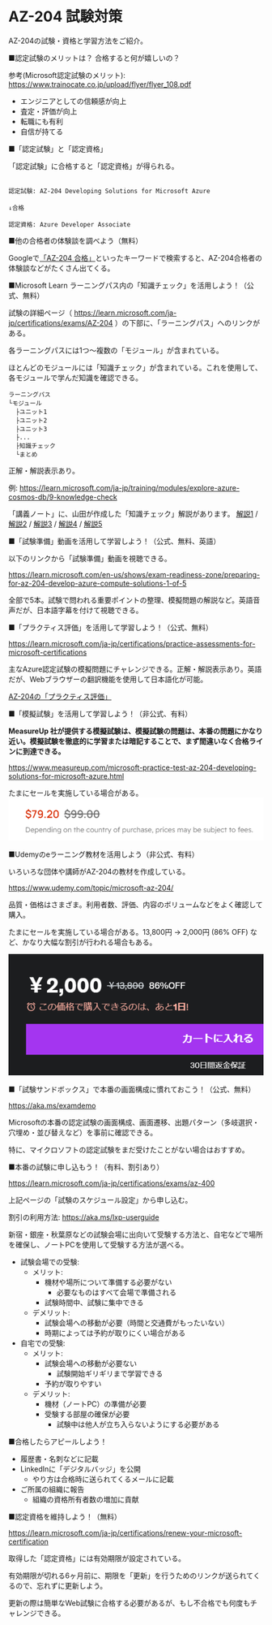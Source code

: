 # AZ-204 試験対策

AZ-204の試験・資格と学習方法をご紹介。

■認定試験のメリットは？ 合格すると何が嬉しいの？

参考(Microsoft認定試験のメリット): https://www.trainocate.co.jp/upload/flyer/flyer_108.pdf

- エンジニアとしての信頼感が向上
- 査定・評価が向上
- 転職にも有利
- 自信が持てる

■「認定試験」と「認定資格」

「認定試験」に合格すると「認定資格」が得られる。

```

認定試験: AZ-204 Developing Solutions for Microsoft Azure

↓合格

認定資格: Azure Developer Associate
```

■他の合格者の体験談を調べよう（無料）

Googleで[「AZ-204 合格」](https://www.google.com/search?q=az-204+%E5%90%88%E6%A0%BC)といったキーワードで検索すると、AZ-204合格者の体験談などがたくさん出てくる。

■Microsoft Learn ラーニングパス内の「知識チェック」を活用しよう！（公式、無料）

試験の詳細ページ（ https://learn.microsoft.com/ja-jp/certifications/exams/AZ-204 ）の下部に、「ラーニングパス」へのリンクがある。

各ラーニングパスには1つ～複数の「モジュール」が含まれている。

ほとんどのモジュールには「知識チェック」が含まれている。これを使用して、各モジュールで学んだ知識を確認できる。

```
ラーニングパス
└モジュール
  ├ユニット1
  ├ユニット2
  ├ユニット3
  ├...
  ├知識チェック
  └まとめ
```

正解・解説表示あり。

例:
https://learn.microsoft.com/ja-jp/training/modules/explore-azure-cosmos-db/9-knowledge-check

「講義ノート」に、山田が作成した「知識チェック」解説があります。
[解説1](day1.md) /
[解説2](day2.md) /
[解説3](day3.md) /
[解説4](day4.md) /
[解説5](day5.md)

■「試験準備」動画を活用して学習しよう！（公式、無料、英語）

以下のリンクから「試験準備」動画を視聴できる。

https://learn.microsoft.com/en-us/shows/exam-readiness-zone/preparing-for-az-204-develop-azure-compute-solutions-1-of-5

全部で5本。試験で問われる重要ポイントの整理、模擬問題の解説など。英語音声だが、日本語字幕を付けて視聴できる。

■「プラクティス評価」を活用して学習しよう！（公式、無料）

https://learn.microsoft.com/ja-jp/certifications/practice-assessments-for-microsoft-certifications

主なAzure認定試験の模擬問題にチャレンジできる。正解・解説表示あり。英語だが、Webブラウザーの翻訳機能を使用して日本語化が可能。

[AZ-204の「プラクティス評価」](https://learn.microsoft.com/ja-jp/certifications/exams/az-204/practice/assessment?assessment-type=practice&assessmentId=35)

■「模擬試験」を活用して学習しよう！（非公式、有料）

**MeasureUp 社が提供する模擬試験は、模擬試験の問題は、本番の問題にかなり近い。模擬試験を徹底的に学習または暗記することで、まず間違いなく合格ラインに到達できる。**

https://www.measureup.com/microsoft-practice-test-az-204-developing-solutions-for-microsoft-azure.html

たまにセールを実施している場合がある。
![](../AZ-400/images/ss-2023-04-27-04-22-22.png)

■Udemyのeラーニング教材を活用しよう（非公式、有料）

いろいろな団体や講師がAZ-204の教材を作成している。

https://www.udemy.com/topic/microsoft-az-204/

品質・価格はさまざま。利用者数、評価、内容のボリュームなどをよく確認して購入。

たまにセールを実施している場合がある。13,800円 → 2,000円 (86% OFF) など、かなり大幅な割引が行われる場合もある。

![](../AZ-400/images/ss-2023-04-27-04-20-59.png)

■「試験サンドボックス」で本番の画面構成に慣れておこう！（公式、無料）

https://aka.ms/examdemo

Microsoftの本番の認定試験の画面構成、画面遷移、出題パターン（多岐選択・穴埋め・並び替えなど）を事前に確認できる。

特に、マイクロソフトの認定試験をまだ受けたことがない場合はおすすめ。

■本番の試験に申し込もう！（有料、割引あり）

https://learn.microsoft.com/ja-jp/certifications/exams/az-400

上記ページの「試験のスケジュール設定」から申し込む。

割引の利用方法: https://aka.ms/lxp-userguide

新宿・銀座・秋葉原などの試験会場に出向いて受験する方法と、自宅などで場所を確保し、ノートPCを使用して受験する方法が選べる。

- 試験会場での受験:
  - メリット:
    - 機材や場所について準備する必要がない
      - 必要なものはすべて会場で準備される
    - 試験時間中、試験に集中できる
  - デメリット:
    - 試験会場への移動が必要（時間と交通費がもったいない）
    - 時期によっては予約が取りにくい場合がある
- 自宅での受験:
  - メリット:
    - 試験会場への移動が必要ない
      - 試験開始ギリギリまで学習できる
    - 予約が取りやすい
  - デメリット:
    - 機材（ノートPC）の準備が必要
    - 受験する部屋の確保が必要
      - 試験中は他人が立ち入らないようにする必要がある

■合格したらアピールしよう！

- 履歴書・名刺などに記載
- LinkedInに「デジタルバッジ」を公開
  - やり方は合格時に送られてくるメールに記載
- ご所属の組織に報告
  - 組織の資格所有者数の増加に貢献

■認定資格を維持しよう！（無料）

https://learn.microsoft.com/ja-jp/certifications/renew-your-microsoft-certification

取得した「認定資格」には有効期限が設定されている。

有効期限が切れる6ヶ月前に、期限を「更新」を行うためのリンクが送られてくるので、忘れずに更新しよう。

更新の際は簡単なWeb試験に合格する必要があるが、もし不合格でも何度もチャレンジできる。

